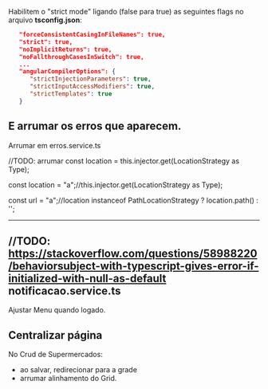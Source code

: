 Habilitem o "strict mode" ligando (false para true) as seguintes flags no arquivo **tsconfig.json**:

```json
   "forceConsistentCasingInFileNames": true,
   "strict": true,
   "noImplicitReturns": true,
   "noFallthroughCasesInSwitch": true,
   ...
   "angularCompilerOptions": {
      "strictInjectionParameters": true,
      "strictInputAccessModifiers": true,
      "strictTemplates": true
   }
```

E arrumar os erros que aparecem.
-------

Arrumar em erros.service.ts

//TODO: arrumar  const location = this.injector.get<LocationStrategy>(LocationStrategy as Type<LocationStrategy>);

const location = "a";//this.injector.get<LocationStrategy>(LocationStrategy as Type<LocationStrategy>);

const url = "a";//location instanceof PathLocationStrategy ? location.path() : '';

-------

//TODO: https://stackoverflow.com/questions/58988220/behaviorsubject-with-typescript-gives-error-if-initialized-with-null-as-default
notificacao.service.ts
-------

Ajustar Menu quando logado.

Centralizar página
---------------
No Crud de Supermercados: 
* ao salvar, redirecionar para a grade
* arrumar alinhamento do Grid.
